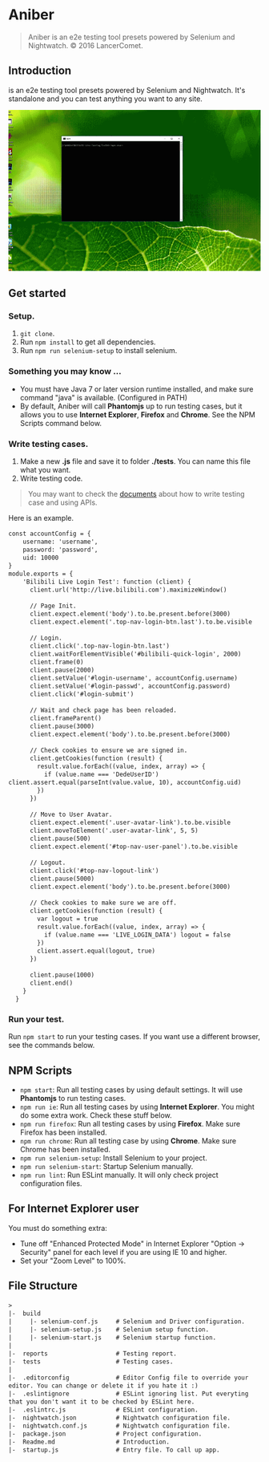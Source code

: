 # Aniber
> Aniber is an e2e testing tool presets powered by Selenium and Nightwatch.
> © 2016 LancerComet.

## Introduction
is an e2e testing tool presets powered by Selenium and Nightwatch.
It's standalone and you can test anything you want to any site.

![](https://raw.githubusercontent.com/LancerComet/Aniber/develop/preview.gif)


## Get started

### Setup.
1. `git clone`.
2. Run `npm install` to get all dependencies.
3. Run `npm run selenium-setup` to install selenium.

### Something you may know ...
- You must have Java 7 or later version runtime installed, and make sure command "java" is available. (Configured in PATH)
- By default, Aniber will call **Phantomjs** up to run testing cases, but it allows you to use **Internet Explorer**, **Firefox** and **Chrome**. See the NPM Scripts command below.

### Write testing cases.
1. Make a new **.js** file and save it to folder **./tests**. You can name this file what you want.
2. Write testing code.
> You may want to check the [documents](http://nightwatchjs.org/guide#unit-testing) about how to write testing case and using APIs.

  Here is an example.
  ```
  const accountConfig = {
      username: 'username',
      password: 'password',
      uid: 10000
  }
  module.exports = {
      'Bilibili Live Login Test': function (client) {
        client.url('http://live.bilibili.com').maximizeWindow()

        // Page Init.
        client.expect.element('body').to.be.present.before(3000)
        client.expect.element('.top-nav-login-btn.last').to.be.visible

        // Login.
        client.click('.top-nav-login-btn.last')
        client.waitForElementVisible('#bilibili-quick-login', 2000)
        client.frame(0)
        client.pause(2000)
        client.setValue('#login-username', accountConfig.username)
        client.setValue('#login-passwd', accountConfig.password)
        client.click('#login-submit')

        // Wait and check page has been reloaded.
        client.frameParent()
        client.pause(3000)
        client.expect.element('body').to.be.present.before(3000)

        // Check cookies to ensure we are signed in.
        client.getCookies(function (result) {
          result.value.forEach((value, index, array) => {
            if (value.name === 'DedeUserID') client.assert.equal(parseInt(value.value, 10), accountConfig.uid)
          })
        })

        // Move to User Avatar.
        client.expect.element('.user-avatar-link').to.be.visible
        client.moveToElement('.user-avatar-link', 5, 5)
        client.pause(500)
        client.expect.element('#top-nav-user-panel').to.be.visible

        // Logout.
        client.click('#top-nav-logout-link')
        client.pause(5000)
        client.expect.element('body').to.be.present.before(3000)

        // Check cookies to make sure we are off.
        client.getCookies(function (result) {
          var logout = true
          result.value.forEach((value, index, array) => {
            if (value.name === 'LIVE_LOGIN_DATA') logout = false
          })
          client.assert.equal(logout, true)
        })

        client.pause(1000)
        client.end()
      }
    }
  ```

### Run your test.
Run `npm start` to run your testing cases.
If you want use a different browser, see the commands below.

## NPM Scripts
 - `npm start`: Run all testing cases by using default settings. It will use **Phantomjs** to run testing cases.
 - `npm run ie`: Run all testing cases by using **Internet Explorer**. You might do some extra work. Check these stuff below.
 - `npm run firefox`: Run all testing cases by using **Firefox**. Make sure Firefox has been installed.
 - `npm run chrome`: Run all testing case by using **Chrome**. Make sure Chrome has been installed.
 - `npm run selenium-setup`: Install Selenium to your project.
 - `npm run selenium-start`: Startup Selenium manually.
 - `npm run lint`: Run ESLint manually. It will only check project configuration files.

## For Internet Explorer user
You must do something extra:
 - Tune off "Enhanced Protected Mode" in Internet Explorer "Option -> Security" panel for each level if you are using IE 10 and higher.
 - Set your "Zoom Level" to 100%.

## File Structure
```
>
|-  build
|     |- selenium-conf.js     # Selenium and Driver configuration.
|     |- selenium-setup.js    # Selenium setup function.
|     |- selenium-start.js    # Selenium startup function.
|
|-  reports                   # Testing report.
|-  tests                     # Testing cases.
|
|-  .editorconfig             # Editor Config file to override your editor. You can change or delete it if you hate it :)
|-  .eslintignore             # ESLint ignoring list. Put everyting that you don't want it to be checked by ESLint here.
|-  .eslintrc.js              # ESLint configuration.
|-  nightwatch.json           # Nightwatch configuration file.
|-  nightwatch.conf.js        # Nightwatch configuration file.
|-  package.json              # Project configuration.
|-  Readme.md                 # Introduction.
|-  startup.js                # Entry file. To call up app.
```

